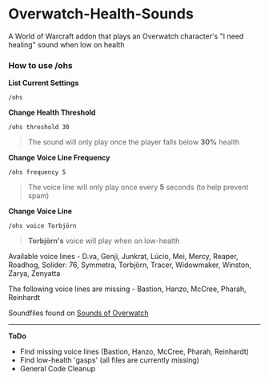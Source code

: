 # Overwatch-Health-Sounds
A World of Warcraft addon that plays an Overwatch character's "I need healing" sound when low on health

### How to use /ohs
**List Current Settings**
```
/ohs
```
**Change Health Threshold**
```
/ohs threshold 30
```
> The sound will only play once the player falls below **30%** health

**Change Voice Line Frequency**
```
/ohs frequency 5
```
> The voice line will only play once every **5** seconds (to help prevent spam)

**Change Voice Line**
```
/ohs voice Torbjörn
```
> **Torbjörn's** voice will play when on low-health

Available voice lines - D.va, Genji, Junkrat, Lúcio, Mei, Mercy, Reaper, Roadhog, Solider: 76, Symmetra, Torbjörn, Tracer, Widowmaker, Winston, Zarya, Zenyatta

The following voice lines are missing - Bastion, Hanzo, McCree, Pharah, Reinhardt

Soundfiles found on [Sounds of Overwatch](http://rpboyer15.github.io/sounds-of-overwatch/)

---
**ToDo**
- Find missing voice lines (Bastion, Hanzo, McCree, Pharah, Reinhardt)
- Find low-health 'gasps' (all files are currently missing)
- General Code Cleanup
